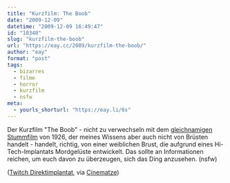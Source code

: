 ```yaml
---
title: "Kurzfilm: The Boob"
date: "2009-12-09"
datetime: "2009-12-09 16:49:47"
id: "10340"
slug: "kurzfilm-the-boob"
url: "https://eay.cc/2009/kurzfilm-the-boob/"
author: "eay"
format: "post"
tags:
  - bizarres
  - filme
  - horror
  - kurzfilm
  - nsfw
meta:
  - yourls_shorturl: "https://eay.li/6s"
---
```


Der Kurzfilm "The Boob" - nicht zu verwechseln mit dem [gleichnamigen Stummfilm](http://de.wikipedia.org/wiki/The_Boob) von 1926, der meines Wissens aber auch nicht von Brüsten handelt - handelt, richtig, von einer weiblichen Brust, die aufgrund eines Hi-Tech-Implantats Mordgelüste entwickelt. Das sollte an Informationen reichen, um euch davon zu überzeugen, sich das Ding anzusehen. (nsfw)

  

<script type="text/javascript"> if(document.getElementById("obj1f866af11db04864bca16236377b518f")) document.getElementById("obj1f866af11db04864bca16236377b518f").setAttribute("flashvars", "file=f2de69825018401d881bc070c2644d51&permalink="+encodeURIComponent(location.href)); if(document.getElementById("emb1f866af11db04864bca16236377b518f")) document.getElementById("emb1f866af11db04864bca16236377b518f").setAttribute("flashvars", "file=f2de69825018401d881bc070c2644d51&permalink="+encodeURIComponent(location.href)); </script>

 ([Twitch Direktimplantat](http://twitchfilm.net/news/2009/12/beware-the-malevolent-mammary-theres-a-boob-on-the-loose.php), via [Cinematze](http://www.cinematze.de/2009/12/03/kurzfilm-boob/trackback/))
